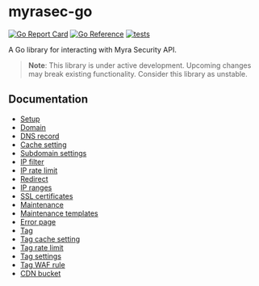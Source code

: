 # myrasec-go

[![Go Report Card](https://goreportcard.com/badge/github.com/Myra-Security-GmbH/myrasec-go)](https://goreportcard.com/report/github.com/Myra-Security-GmbH/myrasec-go)
[![Go Reference](https://pkg.go.dev/badge/github.com/Myra-Security-GmbH/myrasec-go.svg)](https://pkg.go.dev/github.com/Myra-Security-GmbH/myrasec-go)
[![tests](https://github.com/Myra-Security-GmbH/myrasec-go/actions/workflows/test.yml/badge.svg)](https://github.com/Myra-Security-GmbH/myrasec-go/actions/workflows/test.yml)

A Go library for interacting with Myra Security API.

> **Note**: This library is under active development. 
> Upcoming changes may break existing functionality.
> Consider this library as unstable.

## Documentation
- [Setup](./docs/setup.md)
- [Domain](./docs/domain.md)
- [DNS record](./docs/dns_record.md)
- [Cache setting](./docs/cache_setting.md)
- [Subdomain settings](./docs/subdomain_settings.md)
- [IP filter](./docs/ip_filter.md)
- [IP rate limit](./docs/ratelimit.md)
- [Redirect](./docs/redirect.md)
- [IP ranges](./docs/ip_range.md)
- [SSL certificates](./docs/ssl.md)
- [Maintenance](./docs/maintenance.md)
- [Maintenance templates](./docs/maintenance_template.md)
- [Error page](./docs/error_page.md)
- [Tag](./docs/tag.md)
- [Tag cache setting](./docs/tag_cachesetting.md)
- [Tag rate limit](./docs/tag_ratelimit.md)
- [Tag settings](./docs/tag_settings.md)
- [Tag WAF rule](./docs/tag_wafrule.md)
- [CDN bucket](./docs/cdn_bucket.md)
